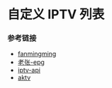 # 自定义 IPTV 列表

### 参考链接

- [fanmingming](https://github.com/fanmingming/live/)
- [老张-epg](http://epg.51zmt.top:8000/)
- [iptv-api](https://github.com/Guovin/iptv-api)
- [aktv](https://aktv.top/live.m3u)
